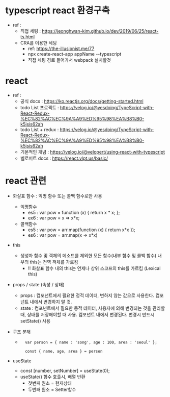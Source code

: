 
# typescript react 환경구축

- ref : 
    - 직접 세팅 : https://jeonghwan-kim.github.io/dev/2019/06/25/react-ts.html
    - CRA를 이용한 세팅
        - ref: https://the-illusionist.me/77
        - npx create-react-app appName --typescript
        - 직접 세팅 경로 들어가서 webpack 설치할것

# react 

- ref :
    - 공식 docs : https://ko.reactjs.org/docs/getting-started.html
    - todo List 프로젝트 : https://velog.io/@yesdoing/TypeScript-with-React-Redux-%EC%82%AC%EC%9A%A9%ED%95%98%EA%B8%B0-k5jsis62ah
    - todo List + redux : https://velog.io/@yesdoing/TypeScript-with-React-Redux-%EC%82%AC%EC%9A%A9%ED%95%98%EA%B8%B0-k5jsis62ah
    - 기본적인 개념 : https://velog.io/@velopert/using-react-with-typescript
    - 벨로퍼트 docs : https://react.vlpt.us/basic/

# react 관련

- 화살표 함수 : 익명 함수 또는 콜백 함수로만 사용
    - 익명함수
        - es5 : var pow = function (x) { return x * x; };
        - ex6 : var pow = x => x*x;
    - 콜백함수
        - es5 : var pow = arr.map(function (x) { return x*x });
        - es6 : var pow = arr.map(x => x*x)

- this
    - 생성자 함수 및 객체의 메소드를 제외한 모든 함수(내부 함수 및 콜백 함수) 내부의 this는 전역 객체를 가르킴
        - !! 화살표 함수 내의 this는 언제나 상위 스코프의 this를 가르킴 (Lexical this)

- props / state (속성 / 상태)
    - props : 컴포넌트에서 필요한 정적 데이터, 변하지 않는 값으로 사용한다. 컴포넌트 내에서 변경하지 말 것.
    - state : 컴포넌트에서 필요한 동적 데이터, 사용자에 의해 변경되는 것을 관리할 때, 상태를 저장해야할 때 사용. 컴포넌트 내에서 변경된다. 변경시 반드시 setState() 사용

- 구조 분해
    - ```
        var person = { name : 'song', age : 100, area : 'seoul' };
      
        const { name, age, area } = person
      ```

- useState
    - const [number, setNumber] = useState(0);
    - useState() 함수 호출시, 배열 반환 
        - 첫번째 원소 = 현재상태
        - 두번째 원소 = Setter함수